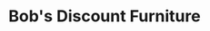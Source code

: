 ---
title: "Bob's Discount Furniture"
url: /merrillville/bobs-discount-furniture/
shop: furniture
---